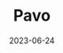 ---
title: "Pavo"
type: constellation
borders:
  - Apus
  - Ara
  - Indus
  - Octans
  - Telescopium
date: 2023-06-24
hashtag: pavo
subdivision-of:
  - southern celestial hemisphere
tags:
  - peacock
  - constellation
---